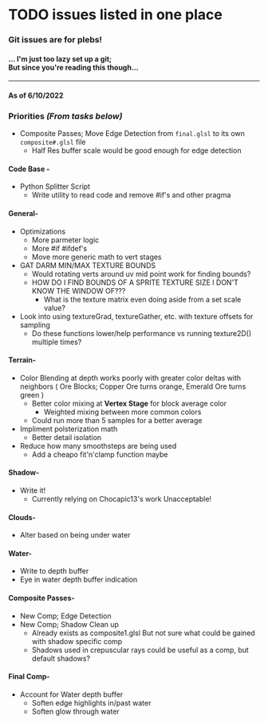 # TODO issues listed in one place
### Git issues are for plebs!
####   ... I'm just too lazy set up a git; <br> But since you're reading this though...


---
#### As of 6/10/2022

### Priorities *(From tasks below)*
- Composite Passes; Move Edge Detection from `final.glsl` to its own `composite#.glsl` file
  - Half Res buffer scale would be good enough for edge detection

#### Code Base -
- Python Splitter Script
  - Write utility to read code and remove #if's and other pragma


#### General-
- Optimizations
  - More parmeter logic
  - More #if #ifdef's
  - Move more generic math to vert stages
- GAT DARM MIN/MAX TEXTURE BOUNDS
  - Would rotating verts around uv mid point work for finding bounds?
  - HOW DO I FIND BOUNDS OF A SPRITE TEXTURE SIZE I DON'T KNOW THE WINDOW OF???
    - What is the texture matrix even doing aside from a set scale value?
- Look into using textureGrad, textureGather, etc. with texture offsets for sampling
  - Do these functions lower/help performance vs running texture2D() multiple times?


#### Terrain-
- Color Blending at depth works poorly with greater color deltas with neighbors
    ( Ore Blocks; Copper Ore turns orange, Emerald Ore turns green )
  - Better color mixing at **Vertex Stage** for block average color
    - Weighted mixing between more common colors
  - Could run more than 5 samples for a better average
- Impliment polsterization math
  - Better detail isolation
- Reduce how many smoothsteps are being used
  - Add a cheapo fit'n'clamp function maybe


#### Shadow-
- Write it!
  - Currently relying on Chocapic13's work
      Unacceptable!

#### Clouds-
- Alter based on being under water


#### Water-
- Write to depth buffer
- Eye in water depth buffer indication


#### Composite Passes-
- New Comp; Edge Detection
- New Comp; Shadow Clean up
  - Already exists as composite1.glsl
      But not sure what could be gained with shadow specific comp
  - Shadows used in crepuscular rays could be useful as a comp, but default shadows?


#### Final Comp-
- Account for Water depth buffer
  - Soften edge highlights in/past water
  - Soften glow through water
